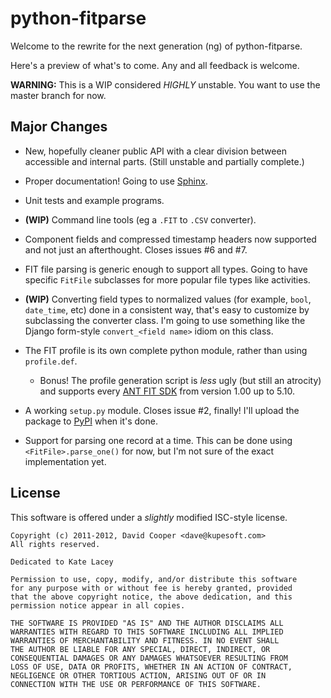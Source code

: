 python-fitparse
===============

Welcome to the rewrite for the next generation (ng) of python-fitparse.

Here's a preview of what's to come. Any and all feedback is welcome.

**WARNING:** This is a WIP considered *HIGHLY* unstable. You want to use the
master branch for now.

Major Changes
-------------

  * New, hopefully cleaner public API with a clear division between accessible
    and internal parts. (Still unstable and partially complete.)

  * Proper documentation! Going to use [Sphinx](http://sphinx-doc.org/).

  * Unit tests and example programs.

  * **(WIP)** Command line tools (eg a `.FIT` to `.CSV` converter).

  * Component fields and compressed timestamp headers now supported and not
    just an afterthought. Closes issues #6 and #7.

  * FIT file parsing is generic enough to support all types. Going to have
    specific `FitFile` subclasses for more popular file types like activities.

  * **(WIP)** Converting field types to normalized values (for example,
    `bool`, `date_time`, etc) done in a consistent way, that's easy to
    customize by subclassing the converter class. I'm going to use something
    like the Django form-style `convert_<field name>` idiom on this class.

  * The FIT profile is its own complete python module, rather than using
    `profile.def`.

    * Bonus! The profile generation script is _less_ ugly (but still an
      atrocity) and supports every
      [ANT FIT SDK](http://www.thisisant.com/resources/fit) from version 1.00
      up to 5.10.

  * A working `setup.py` module. Closes issue #2, finally! I'll upload the
    package to [PyPI](http://pypi.python.org/) when it's done.

  * Support for parsing one record at a time. This can be done using
    `<FitFile>.parse_one()` for now, but I'm not sure of the exact
    implementation yet.


License
-------

This software is offered under a *slightly* modified ISC-style license.


    Copyright (c) 2011-2012, David Cooper <dave@kupesoft.com>
    All rights reserved.

    Dedicated to Kate Lacey

    Permission to use, copy, modify, and/or distribute this software
    for any purpose with or without fee is hereby granted, provided
    that the above copyright notice, the above dedication, and this
    permission notice appear in all copies.

    THE SOFTWARE IS PROVIDED "AS IS" AND THE AUTHOR DISCLAIMS ALL
    WARRANTIES WITH REGARD TO THIS SOFTWARE INCLUDING ALL IMPLIED
    WARRANTIES OF MERCHANTABILITY AND FITNESS. IN NO EVENT SHALL
    THE AUTHOR BE LIABLE FOR ANY SPECIAL, DIRECT, INDIRECT, OR
    CONSEQUENTIAL DAMAGES OR ANY DAMAGES WHATSOEVER RESULTING FROM
    LOSS OF USE, DATA OR PROFITS, WHETHER IN AN ACTION OF CONTRACT,
    NEGLIGENCE OR OTHER TORTIOUS ACTION, ARISING OUT OF OR IN
    CONNECTION WITH THE USE OR PERFORMANCE OF THIS SOFTWARE.
